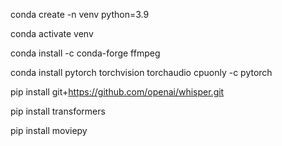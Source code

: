 conda create -n venv python=3.9

conda activate venv

conda install -c conda-forge ffmpeg

conda install pytorch torchvision torchaudio cpuonly -c pytorch

pip install git+https://github.com/openai/whisper.git

pip install transformers

pip install moviepy
